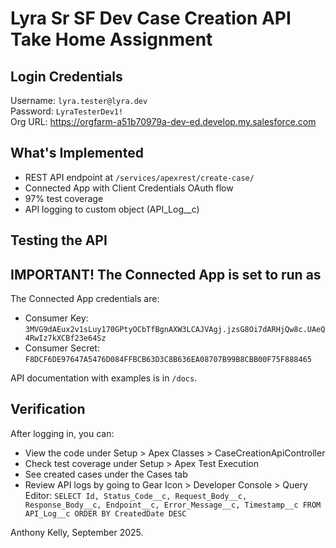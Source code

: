 # Lyra Sr SF Dev Case Creation API Take Home Assignment

## Login Credentials

Username: `lyra.tester@lyra.dev`  
Password: `LyraTesterDev1!`  
Org URL: https://orgfarm-a51b70979a-dev-ed.develop.my.salesforce.com

## What's Implemented

- REST API endpoint at `/services/apexrest/create-case/`
- Connected App with Client Credentials OAuth flow
- 97% test coverage
- API logging to custom object (API_Log__c)

## Testing the API
## IMPORTANT! The Connected App is set to run as 
The Connected App credentials are:
- Consumer Key: `3MVG9dAEux2v1sLuy170GPtyOCbTfBgnAXW3LCAJVAgj.jzsG8Oi7dARHjQw8c.UAeQ4RwIz7kXCBf23e64Sz`
- Consumer Secret: `F8DCF6DE97647A5476D084FFBCB63D3C8B636EA08707B99B8CBB00F75F888465`

API documentation with examples is in `/docs`.

## Verification

After logging in, you can:
- View the code under Setup > Apex Classes > CaseCreationApiController
- Check test coverage under Setup > Apex Test Execution
- See created cases under the Cases tab
- Review API logs by going to Gear Icon > Developer Console > Query Editor: `SELECT Id, Status_Code__c, Request_Body__c, Response_Body__c, Endpoint__c, Error_Message__c, Timestamp__c FROM API_Log__c ORDER BY CreatedDate DESC`

Anthony Kelly, September 2025.